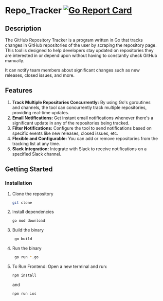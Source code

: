 # Repo_Tracker [![Go Report Card](https://goreportcard.com/badge/github.com/ayushjain-10/repo_tracker-main)](https://goreportcard.com/report/github.com/ayushjain-10/repo_tracker-main)

## Description

The GitHub Repository Tracker is a program written in Go that tracks changes in GitHub repositories of the user by scraping the repository page. This tool is designed to help developers stay updated on repositories they are interested in or depend upon without having to constantly check GitHub manually.

It can notify team members about significant changes such as new releases, closed issues, and more.

## Features

1. **Track Multiple Repositories Concurrently:** By using Go's goroutines and channels, the tool can concurrently track multiple repositories, providing real-time updates.
2. **Email Notifications:** Get instant email notifications whenever there's a significant update in any of the repositories being tracked.
3. **Filter Notifications:** Configure the tool to send notifications based on specific events like new releases, closed issues, etc.
4. **Flexible and Configurable:** You can add or remove repositories from the tracking list at any time.
5. **Slack Integration:** Integrate with Slack to receive notifications on a specified Slack channel.

## Getting Started

### Installation

1. Clone the repository

   ```sh
   git clone
    ```
2. Install dependencies

   ```sh
   go mod download
   ```

3. Build the binary

   ```sh
    go build
    ```
4. Run the binary

   ```sh
    go run *.go
    ```
5. To Run Frontend:
    Open a new terminal and run:
    ```sh
    npm install
    ```
    and
      ```sh
      npm run ios
      ```




